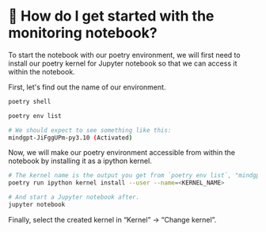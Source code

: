 # 🏃 How do I get started with the monitoring notebook?

To start the notebook with our poetry environment, we will first need to install our poetry kernel for Jupyter notebook so that we can access it within the notebook.


First, let's find out the name of our environment.

```bash
poetry shell

poetry env list

# We should expect to see something like this:
mindgpt-JiFggUPm-py3.10 (Activated)
```

Now, we will make our poetry environment accessible from within the notebook by installing it as a ipython kernel.

```bash
# The kernel name is the output you get from `poetry env list`, "mindgpt-JiFggUPm-py3.10".
poetry run ipython kernel install --user --name=<KERNEL_NAME>

# And start a Jupyter notebook after.
jupyter notebook
```

Finally, select the created kernel in “Kernel” -> “Change kernel”.
